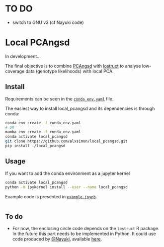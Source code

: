 # TO DO

* switch to GNU v3 (cf Nayuki code)

# Local PCAngsd

In development...

The final objective is to combine [PCAngsd](https://github.com/Rosemeis/pcangsd) with [lostruct](https://github.com/jguhlin/lostruct-py)
to analyse low-coverage data (genotype likelihoods) with local PCA.

## Install

Requirements can be seen in the [`conda_env.yaml`](https://github.com/alxsimon/local_pcangsd/blob/main/conda_env.yaml) file.

The easiest way to install local_pcangsd and its dependencies is through conda:

```bash
conda env create -f conda_env.yaml
# OR
mamba env create -f conda_env.yaml
conda activate local_pcangsd
git clone https://github.com/alxsimon/local_pcangsd.git
pip install ./local_pcangsd
```

## Usage

If you want to add the conda environment as a jupyter kernel

```bash
conda activate local_pcangsd
python -m ipykernel install --user --name local_pcangsd
```

Example code is presented in [`example.ipynb`](https://github.com/alxsimon/local_pcangsd/blob/main/example.ipynb).

```

```

## To do

* For now, the enclosing circle code depends on the `lostruct` R package. In the future this part needs to be implemented in Python.
It could use code produced by [@Nayuki](https://github.com/nayuki),
available [here](https://github.com/nayuki/Nayuki-web-published-code/blob/master/smallest-enclosing-circle/smallestenclosingcircle.py).
